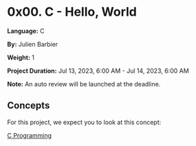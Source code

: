 # 0x00. C - Hello, World

**Language:** C

**By:** Julien Barbier

**Weight:** 1

**Project Duration:** Jul 13, 2023, 6:00 AM - Jul 14, 2023, 6:00 AM

**Note:** An auto review will be launched at the deadline.

## Concepts

For this project, we expect you to look at this concept:

[C Programming](https://intranet.alxswe.com/concepts/26)

